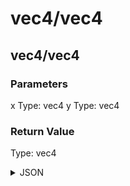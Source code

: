 # vec4/vec4

## vec4/vec4

### Parameters

x
  Type: vec4
y
  Type: vec4

### Return Value

  Type: vec4

<details><summary>JSON</summary>

```
{
  "Type": "vec4/vec4",
  "Name": "vec4/vec4",
  "Category": 1,
  "InputPins": [
    {
      "Connection": null,
      "Id": "x",
      "Type": "vec4"
    },
    {
      "Connection": null,
      "Id": "y",
      "Type": "vec4"
    }
  ],
  "OutputPins": [
    {
      "Id": "",
      "Type": "vec4"
    }
  ]
}
```

</details>


